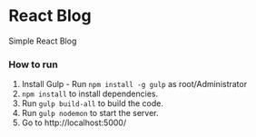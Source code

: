 # React Blog

Simple React Blog

### How to run

1. Install Gulp - Run `npm install -g gulp` as root/Administrator
2. `npm install` to install dependencies.
3. Run `gulp build-all` to build the code.
4. Run `gulp nodemon` to start the server.
5. Go to http://localhost:5000/
